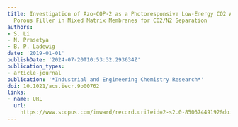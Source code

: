 ```yaml
---
title: Investigation of Azo-COP-2 as a Photoresponsive Low-Energy CO2 Adsorbent and
  Porous Filler in Mixed Matrix Membranes for CO2/N2 Separation
authors:
- S. Li
- N. Prasetya
- B. P. Ladewig
date: '2019-01-01'
publishDate: '2024-07-20T10:53:32.293634Z'
publication_types:
- article-journal
publication: '*Industrial and Engineering Chemistry Research*'
doi: 10.1021/acs.iecr.9b00762
links:
- name: URL
  url: 
    https://www.scopus.com/inward/record.uri?eid=2-s2.0-85067449192&doi=10.1021%2facs.iecr.9b00762&partnerID=40&md5=d05ccec8e78c94f516c71329a53ebef8
---
```

